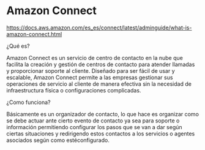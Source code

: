 # Amazon Connect

https://docs.aws.amazon.com/es_es/connect/latest/adminguide/what-is-amazon-connect.html

¿Qué es?

Amazon Connect es un servicio de centro de contacto en la nube que facilita la creación y gestión de centros de contacto para atender llamadas y proporcionar soporte al cliente. Diseñado para ser fácil de usar y escalable, Amazon Connect permite a las empresas gestionar sus operaciones de servicio al cliente de manera efectiva sin la necesidad de infraestructura física o configuraciones complicadas.

¿Como funciona?

Básicamente es un organizador de contacto, lo que hace es organizar como se debe actuar ante cierto evento de contacto ya sea para soporte o información permitiendo configurar los pasos que se van a dar según ciertas situaciones y redirigendo estos contactos a los servicios o agentes asociados según como estéconfigurado.